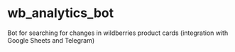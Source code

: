 # wb_analytics_bot
Bot for searching for changes in wildberries product cards (integration with Google Sheets and Telegram)
